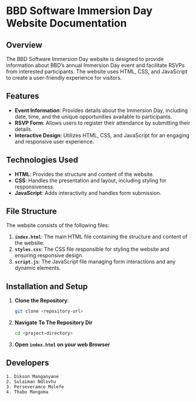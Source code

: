 # BBD Software Immersion Day Website Documentation

## Overview

The BBD Software Immersion Day website is designed to provide information about BBD’s annual Immersion Day event and facilitate RSVPs from interested participants. The website uses HTML, CSS, and JavaScript to create a user-friendly experience for visitors.

## Features

- **Event Information**: Provides details about the Immersion Day, including date, time, and the unique opportunities available to participants.
- **RSVP Form**: Allows users to register their attendance by submitting their details.
- **Interactive Design**: Utilizes HTML, CSS, and JavaScript for an engaging and responsive user experience.

## Technologies Used

- **HTML**: Provides the structure and content of the website.
- **CSS**: Handles the presentation and layout, including styling for responsiveness.
- **JavaScript**: Adds interactivity and handles form submission.

## File Structure

The website consists of the following files:

1. **`index.html`**: The main HTML file containing the structure and content of the website.
2. **`styles.css`**: The CSS file responsible for styling the website and ensuring responsive design.
3. **`script.js`**: The JavaScript file managing form interactions and any dynamic elements.

## Installation and Setup

1. **Clone the Repository**:
   ```bash
   git clone <repository-url>
   ```
2. **Navigate To The Repository Dir**
   ```bash
   cd <project-directory>
   ```
3. **Open `index.html` on your web Browser**

## Developers

    1. Dikson Manganyane
    2. Sulaiman Ndlovhu
    3. Perseveramce Molefe
    4. Thabo Mangoma
